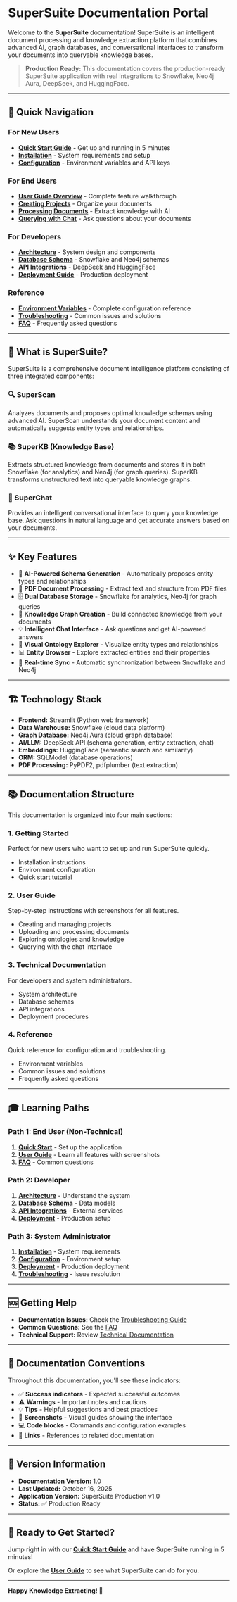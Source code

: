 # SuperSuite Documentation Portal

Welcome to the **SuperSuite** documentation! SuperSuite is an intelligent document processing and knowledge extraction platform that combines advanced AI, graph databases, and conversational interfaces to transform your documents into queryable knowledge bases.

> **Production Ready:** This documentation covers the production-ready SuperSuite application with real integrations to Snowflake, Neo4j Aura, DeepSeek, and HuggingFace.

---

## 🚀 Quick Navigation

### For New Users
- **[Quick Start Guide](getting-started/quick-start.md)** - Get up and running in 5 minutes
- **[Installation](getting-started/installation.md)** - System requirements and setup
- **[Configuration](getting-started/configuration.md)** - Environment variables and API keys

### For End Users
- **[User Guide Overview](user-guide/overview.md)** - Complete feature walkthrough
- **[Creating Projects](user-guide/creating-projects.md)** - Organize your documents
- **[Processing Documents](user-guide/processing-documents.md)** - Extract knowledge with AI
- **[Querying with Chat](user-guide/querying-chat.md)** - Ask questions about your documents

### For Developers
- **[Architecture](technical-documentation/architecture.md)** - System design and components
- **[Database Schema](technical-documentation/database-schema.md)** - Snowflake and Neo4j schemas
- **[API Integrations](technical-documentation/api-integrations.md)** - DeepSeek and HuggingFace
- **[Deployment Guide](technical-documentation/deployment.md)** - Production deployment

### Reference
- **[Environment Variables](reference/environment-variables.md)** - Complete configuration reference
- **[Troubleshooting](reference/troubleshooting.md)** - Common issues and solutions
- **[FAQ](reference/faq.md)** - Frequently asked questions

---

## 🎯 What is SuperSuite?

SuperSuite is a comprehensive document intelligence platform consisting of three integrated components:

### 🔍 SuperScan
Analyzes documents and proposes optimal knowledge schemas using advanced AI. SuperScan understands your document content and automatically suggests entity types and relationships.

### 📚 SuperKB (Knowledge Base)
Extracts structured knowledge from documents and stores it in both Snowflake (for analytics) and Neo4j (for graph queries). SuperKB transforms unstructured text into queryable knowledge graphs.

### 💬 SuperChat
Provides an intelligent conversational interface to query your knowledge base. Ask questions in natural language and get accurate answers based on your documents.

---

## ✨ Key Features

- 🤖 **AI-Powered Schema Generation** - Automatically proposes entity types and relationships
- 📄 **PDF Document Processing** - Extract text and structure from PDF files
- 🗄️ **Dual Database Storage** - Snowflake for analytics, Neo4j for graph queries
- 🔗 **Knowledge Graph Creation** - Build connected knowledge from your documents
- 💡 **Intelligent Chat Interface** - Ask questions and get AI-powered answers
- 🎨 **Visual Ontology Explorer** - Visualize entity types and relationships
- 📊 **Entity Browser** - Explore extracted entities and their properties
- 🔄 **Real-time Sync** - Automatic synchronization between Snowflake and Neo4j

---

## 🏗️ Technology Stack

- **Frontend:** Streamlit (Python web framework)
- **Data Warehouse:** Snowflake (cloud data platform)
- **Graph Database:** Neo4j Aura (cloud graph database)
- **AI/LLM:** DeepSeek API (schema generation, entity extraction, chat)
- **Embeddings:** HuggingFace (semantic search and similarity)
- **ORM:** SQLModel (database operations)
- **PDF Processing:** PyPDF2, pdfplumber (text extraction)

---

## 📚 Documentation Structure

This documentation is organized into four main sections:

### 1. Getting Started
Perfect for new users who want to set up and run SuperSuite quickly.
- Installation instructions
- Environment configuration
- Quick start tutorial

### 2. User Guide
Step-by-step instructions with screenshots for all features.
- Creating and managing projects
- Uploading and processing documents
- Exploring ontologies and knowledge
- Querying with the chat interface

### 3. Technical Documentation
For developers and system administrators.
- System architecture
- Database schemas
- API integrations
- Deployment procedures

### 4. Reference
Quick reference for configuration and troubleshooting.
- Environment variables
- Common issues and solutions
- Frequently asked questions

---

## 🎓 Learning Paths

### Path 1: End User (Non-Technical)
1. **[Quick Start](getting-started/quick-start.md)** - Set up the application
2. **[User Guide](user-guide/overview.md)** - Learn all features with screenshots
3. **[FAQ](reference/faq.md)** - Common questions

### Path 2: Developer
1. **[Architecture](technical-documentation/architecture.md)** - Understand the system
2. **[Database Schema](technical-documentation/database-schema.md)** - Data models
3. **[API Integrations](technical-documentation/api-integrations.md)** - External services
4. **[Deployment](technical-documentation/deployment.md)** - Production setup

### Path 3: System Administrator
1. **[Installation](getting-started/installation.md)** - System requirements
2. **[Configuration](getting-started/configuration.md)** - Environment setup
3. **[Deployment](technical-documentation/deployment.md)** - Production deployment
4. **[Troubleshooting](reference/troubleshooting.md)** - Issue resolution

---

## 🆘 Getting Help

- **Documentation Issues:** Check the [Troubleshooting Guide](reference/troubleshooting.md)
- **Common Questions:** See the [FAQ](reference/faq.md)
- **Technical Support:** Review [Technical Documentation](technical-documentation/architecture.md)

---

## 📝 Documentation Conventions

Throughout this documentation, you'll see these indicators:

- ✅ **Success indicators** - Expected successful outcomes
- ⚠️ **Warnings** - Important notes and cautions
- 💡 **Tips** - Helpful suggestions and best practices
- 📸 **Screenshots** - Visual guides showing the interface
- 💻 **Code blocks** - Commands and configuration examples
- 🔗 **Links** - References to related documentation

---

## 🔄 Version Information

- **Documentation Version:** 1.0
- **Last Updated:** October 16, 2025
- **Application Version:** SuperSuite Production v1.0
- **Status:** ✅ Production Ready

---

## 🚀 Ready to Get Started?

Jump right in with our **[Quick Start Guide](getting-started/quick-start.md)** and have SuperSuite running in 5 minutes!

Or explore the **[User Guide](user-guide/overview.md)** to see what SuperSuite can do for you.

---

**Happy Knowledge Extracting! 🎉**